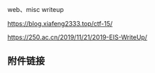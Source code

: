 web、misc writeup

https://blog.xiafeng2333.top/ctf-15/

https://250.ac.cn/2019/11/21/2019-EIS-WriteUp/



## 附件链接